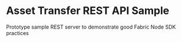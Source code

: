 # Asset Transfer REST API Sample

Prototype sample REST server to demonstrate good Fabric Node SDK practices
